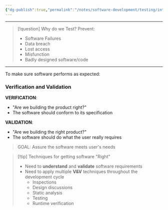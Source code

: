 ```yaml
---
{"dg-publish":true,"permalink":"/notes/software-development/testing/introduction-to-software-testing/01-introduction-to-testing/","tags":["testing","softwaretesting","qa"],"created":"2025-07-29T12:37:07.828+08:00"}
---
```



---

> [!question] Why do we Test?
> Prevent:
> - Software Failures
> - Data breach
> - Lost access
> - Misfunction
> - Badly designed software/code

---
To make sure software performs as expected:

### Verification and Validation

__VERIFICATION__:
- "Are we building the product right?"
- The software should conform to its specification

__VALIDATION__:
- "Are we building the right product?"
- The software should do what the user really requires

> GOAL: Assure the software meets user's needs

> [!tip] Techniques for getting software "Right"
> - Need to __understand__ and __validate__ software requirements
> - Need to apply multiple __V&V__ techniques throughout the development cycle
> 	- Inspections
> 	- Design discussions
> 	- Static analysis
> 	- Testing
> 	- Runtime verification

